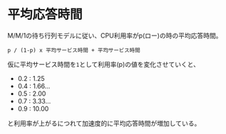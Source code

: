 # 平均応答時間

M/M/1の待ち行列モデルに従い、CPU利用率がp(ロー)の時の平均応答時間。

```
p / (1-p) x 平均サービス時間 + 平均サービス時間
```

仮に平均サービス時間を`1`として利用率(p)の値を変化させていくと、

- 0.2 : 1.25
- 0.4 : 1.66...
- 0.5 : 2.00
- 0.7 : 3.33...
- 0.9 : 10.00

と利用率が上がるにつれて加速度的に平均応答時間が増加している。


